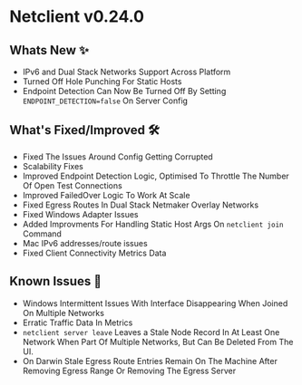 # Netclient v0.24.0

## Whats New ✨

- IPv6 and Dual Stack Networks Support Across Platform
- Turned Off Hole Punching For Static Hosts
- Endpoint Detection Can Now Be Turned Off By Setting `ENDPOINT_DETECTION=false` On Server Config

## What's Fixed/Improved 🛠

- Fixed The Issues Around Config Getting Corrupted
- Scalability Fixes
- Improved Endpoint Detection Logic, Optimised To Throttle The Number Of Open Test Connections
- Improved FailedOver Logic To Work At Scale
- Fixed Egress Routes In Dual Stack Netmaker Overlay Networks
- Fixed Windows Adapter Issues
- Added Improvments For Handling Static Host Args On `netclient join` Command
- Mac IPv6 addresses/route issues
- Fixed Client Connectivity Metrics Data

## Known Issues 🐞

- Windows Intermittent Issues With Interface Disappearing When Joined On Multiple Networks
- Erratic Traffic Data In Metrics
- `netclient server leave`  Leaves a Stale Node Record In At Least One Network When Part Of Multiple Networks, But Can Be Deleted From The UI.
- On Darwin Stale Egress Route Entries Remain On The Machine After Removing Egress Range Or Removing The Egress Server



